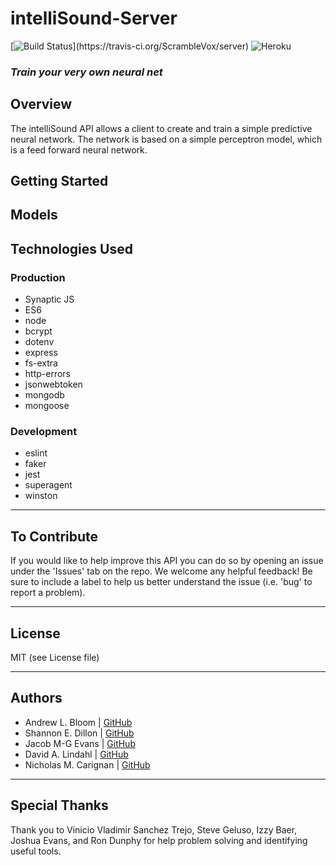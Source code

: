 # intelliSound-Server

[![Build Status](https://travis-ci.org/IntelliSound/intelliSound-Server.svg?)](https://travis-ci.org/ScrambleVox/server)
![Heroku](http://heroku-badge.herokuapp.com/?app=angularjs-crypto&style=flat&svg=1)

### _Train your very own neural net_

## Overview

The intelliSound API allows a client to create and train a simple predictive neural network. The network is based on a simple perceptron model, which is a feed forward neural network. 

## Getting Started

## Models

## Technologies Used
### Production
* Synaptic JS
* ES6
* node
* bcrypt
* dotenv
* express
* fs-extra
* http-errors
* jsonwebtoken
* mongodb
* mongoose

### Development
* eslint
* faker
* jest
* superagent
* winston
***
## To Contribute
If you would like to help improve this API you can do so by opening an issue under the 'Issues' tab on the repo. We welcome any helpful feedback! Be sure to include a label to help us better understand the issue (i.e. 'bug' to report a problem).
***
## License
MIT (see License file)
***
## Authors
- Andrew L. Bloom | [GitHub](https://github.com/ALB37)
- Shannon E. Dillon | [GitHub](https://github.com/sedillon93)
- Jacob M-G Evans | [GitHub](https://github.com/cloud887)
- David A. Lindahl | [GitHub](https://github.com/austriker27)
- Nicholas M. Carignan | [GitHub](https://github.com/ncarignan)
***
## Special Thanks
Thank you to Vinicio Vladimir Sanchez Trejo, Steve Geluso, Izzy Baer, Joshua Evans, and Ron Dunphy for help problem solving and identifying useful tools.
